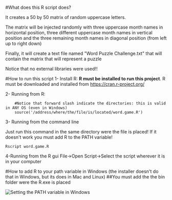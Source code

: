 #What does this R script does?

It creates a 50 by 50 matrix of random uppercase letters.

The matrix will be injected randomly with three uppercase month names in horizontal position, three different uppercase month names in vertical position and the three remaining month names in diagonal position (from left up to right down)

Finally, it will create a text file named "Word Puzzle Challenge.txt" that will contain the matrix that will represent a puzzle

Notice that no external libraries were used!!


#How to run this script
1- Install R: **R must be installed to run this project**.  R must be downloaded and installed from https://cran.r-project.org/

2- Running from R:

```
    #Notice that forward slash indicate the directories: this is valid in ANY OS (even in Windows)
    source('/address/where/the/file/is/located/word.game.R')
```

3- Running from the command line
	
Just run this command in the same directory were the file is placed! If it doesn't work you must add R to the PATH variable!

    Rscript word.game.R

4-Running from the R gui File->Open Script->Select the script wherever it is in your computer

    
#How to add R to your path variable in Windows (the installer doesn't do that in Windows, but its does in Mac and Linux)
##You must add the the bin folder were the R.exe is placed

![Setting the PATH variable in Windows](https://embox.googlecode.com/svn/wiki/images/InstallToolchainPath/environment-variables-path-cygwin.png?_sm_au_=iVV5pRLFrTT6sP4n)